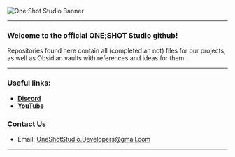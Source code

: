 ![One;Shot Studio Banner](https://github.com/ONE-SHOT-Studio/.github/assets/144279639/9860da4d-63ea-41d5-ae93-c63494ad301b)

---
### Welcome to the official ONE;SHOT Studio github!
Repositories found here contain all (completed an not) files for our projects, as well as Obsidian vaults with references and ideas for them.

---
### Useful links:
* [**Discord**](https://discord.gg/E3M25nQGNv)
* [**YouTube**](https://www.youtube.com/@OneShot.Studio)

### Contact Us
* Email: OneShotStudio.Developers@gmail.com

---
